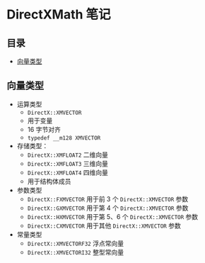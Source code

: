 # DirectXMath 笔记

## 目录

- [向量类型](#向量类型)

## 向量类型

- 运算类型
  - `DirectX::XMVECTOR`
  - 用于变量
  - 16 字节对齐
  - `typedef __m128 XMVECTOR`
- 存储类型：
  - `DirectX::XMFLOAT2` 二维向量
  - `DirectX::XMFLOAT3` 三维向量
  - `DirectX::XMFLOAT4` 四维向量
  - 用于结构体成员
- 参数类型
  - `DirectX::FXMVECTOR` 用于前 3 个 `DirectX::XMVECTOR` 参数
  - `DirectX::GXMVECTOR` 用于第 4 个 `DirectX::XMVECTOR` 参数
  - `DirectX::HXMVECTOR` 用于第 5、6 个 `DirectX::XMVECTOR` 参数
  - `DirectX::CXMVECTOR` 用于其他 `DirectX::XMVECTOR` 参数
- 常量类型
  - `DirectX::XMVECTORF32` 浮点常向量
  - `DirectX::XMVECTORI32` 整型常向量